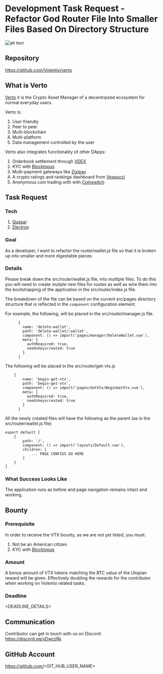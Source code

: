 # Development Task Request - Refactor God Router File Into Smaller Files Based On Directory Structure

![alt text](https://steemitimages.com/p/RGgukq5E6HBM2jscGd4Sszpv94XxHH2uqxMY9z21vaqHt5DacenbPxUP9zMFd4sJTWTa9NX4pjRuZ6TUCaCjwzbkiRDLsfwYMeQRHQRvcbNX1E2qpP5nqNhu5RzWCyL?format=match&mode=fit&width=640 "Verto Multi Platform Portfolio Manager")

## Repository

https://github.com/Volentix/verto

## What is Verto
[Verto](https://volentix.io/verto/) it is the Crypto Asset Manager of a decentraized ecosystem for normal everyday users.

Verto is:

1. User friendly
2. Peer to peer
3. Multi-blockchain
4. Multi-platform
5. Data management controlled by the user

Verto also integrates functionality of other DApps:

1. Orderbook settlement through [VDEX](https://volentix.io/documentation/vdex-whitepaper/)
2. KYC with [Blocktopus](https://blocktopus.io/)
3. Multi-payment gateways like [Zixipay](https://zixipay.com/login)
4. A crypto ratings and rankings dashboard from [Vespucci](https://vespucci.site/)
5. Anonymous coin trading with with [Coinswitch](https://coinswitch.co/)

## Task Request

### Tech

1. [Quasar](https://quasar-framework.org/)
2. [Electron](https://electronjs.org/)

### Goal

As a developer, I want to refactor the router/wallet.js file so that it is broken up into smaller and more digestable pieces.

### Details

Please break down the  src/router/wallet.js file, into multiple files. To do this you will need to create muliple new files for routes as well as wire them into the bootstrapping of the application in the src/router/index.js file.

The breakdown of the file can be based on the current src/pages directory structure that is reflected in the `component` configuration element.

For example, the following, will be placed in the src/router/manager.js file.

```
      {
        name: 'delete-wallet',
        path: 'delete-wallet/:wallet',
        component: () => import('pages/manager/DeleteWallet.vue'),
        meta: {
          authRequired: true,
          needskeyscreated: true
        }
      }

```

The following will be placed in the src/router/get-vtx.js

```
    {
        name: 'begin-get-vtx',
        path: 'begin-get-vtx',
        component: () => import('pages/GetVtx/BeginGetVtx.vue'),
        meta: {
          authRequired: true,
          needskeyscreated: true
        }
      }
```

All the newly created files will have the following as the parent (as in the src/router/wallet.js file)

```
export default [
    {
        path: '/',
        component: () => import('layouts/Default.vue'),
        children: [
            ... PAGE CONFIGS GO HERE       
        ]
    }
]
```

### What Success Looks Like

The application runs as before and page navigation remains intact and working.

## Bounty

### Prerequisite

In order to receive the VTX bounty, as we are not yet listed, you must:

1. Not be an American citizen
2. KYC with [Blocktopus](https://blocktopus.io/)

### Amount

A bonus amount of VTX tokens matching the BTC value of the Utopian reward will be given. Effectively doubling the rewards for the contributor when working on Volentix related tasks.

### Deadline

<DEADLINE_DETAILS>

## Communication
Contributor can get in touch with us on Discord: https://discord.gg/xDwczRk

## GitHub Account
https://github.com/<GIT_HUB_USER_NAME>